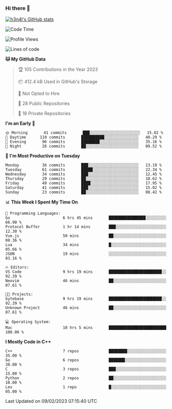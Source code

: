 ### Hi there 👋

[![h3n4l's GitHub stats](https://github-readme-stats.vercel.app/api?username=h3n4l&count_private=true&show_icons=true&theme=radical)](https://github.com/h3n4l/github-readme-stats)

<!--START_SECTION:waka-->
![Code Time](http://img.shields.io/badge/Code%20Time-928%20hrs%2052%20mins-blue)

![Profile Views](http://img.shields.io/badge/Profile%20Views-0-blue)

![Lines of code](https://img.shields.io/badge/From%20Hello%20World%20I%27ve%20Written-44%20Thousand%20lines%20of%20code-blue)

**🐱 My GitHub Data** 

> 🏆 105 Contributions in the Year 2023
 > 
> 📦 412.4 kB Used in GitHub's Storage 
 > 
> 🚫 Not Opted to Hire
 > 
> 📜 28 Public Repositories 
 > 
> 🔑 18 Private Repositories  
 > 
**I'm an Early 🐤** 

```text
🌞 Morning       41 commits       ███░░░░░░░░░░░░░░░░░░░░░░   15.02 % 
🌆 Daytime      110 commits       ██████████░░░░░░░░░░░░░░░   40.29 % 
🌃 Evening       96 commits       ████████░░░░░░░░░░░░░░░░░   35.16 % 
🌙 Night         26 commits       ██░░░░░░░░░░░░░░░░░░░░░░░   09.52 % 

```
📅 **I'm Most Productive on Tuesday** 

```text
Monday          36 commits       ███░░░░░░░░░░░░░░░░░░░░░░   13.19 % 
Tuesday         61 commits       █████░░░░░░░░░░░░░░░░░░░░   22.34 % 
Wednesday       34 commits       ███░░░░░░░░░░░░░░░░░░░░░░   12.45 % 
Thursday        29 commits       ██░░░░░░░░░░░░░░░░░░░░░░░   10.62 % 
Friday          49 commits       ████░░░░░░░░░░░░░░░░░░░░░   17.95 % 
Saturday        41 commits       ███░░░░░░░░░░░░░░░░░░░░░░   15.02 % 
Sunday          23 commits       ██░░░░░░░░░░░░░░░░░░░░░░░   08.42 % 

```


📊 **This Week I Spent My Time On** 

```text
💬 Programming Languages: 
Go                       6 hrs 45 mins       ████████████████░░░░░░░░░   66.90 % 
Protocol Buffer          1 hr 14 mins        ███░░░░░░░░░░░░░░░░░░░░░░   12.30 % 
Vue.js                   50 mins             ██░░░░░░░░░░░░░░░░░░░░░░░   08.36 % 
Lua                      34 mins             █░░░░░░░░░░░░░░░░░░░░░░░░   05.66 % 
JSON                     19 mins             ░░░░░░░░░░░░░░░░░░░░░░░░░   03.16 % 

🔥 Editors: 
VS Code                  9 hrs 19 mins       ███████████████████████░░   92.39 % 
Neovim                   46 mins             ██░░░░░░░░░░░░░░░░░░░░░░░   07.61 % 

🐱‍💻 Projects: 
bytebase                 9 hrs 19 mins       ███████████████████████░░   92.39 % 
Unknown Project          46 mins             ██░░░░░░░░░░░░░░░░░░░░░░░   07.61 % 

💻 Operating System: 
Mac                      10 hrs 5 mins       █████████████████████████   100.00 % 

```

**I Mostly Code in C++** 

```text
C++                      7 repos             ████████░░░░░░░░░░░░░░░░░   35.00 % 
Go                       6 repos             ███████░░░░░░░░░░░░░░░░░░   30.00 % 
C                        3 repos             ███░░░░░░░░░░░░░░░░░░░░░░   15.00 % 
Python                   2 repos             ██░░░░░░░░░░░░░░░░░░░░░░░   10.00 % 
Lex                      1 repo              █░░░░░░░░░░░░░░░░░░░░░░░░   05.00 % 

```



 Last Updated on 09/02/2023 07:15:40 UTC
<!--END_SECTION:waka-->


